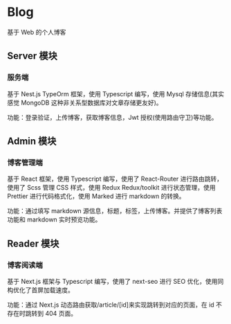 # Blog

基于 Web 的个人博客

## Server 模块

### 服务端

基于 Nest.js TypeOrm 框架，使用 Typescript 编写，使用 Mysql 存储信息(其实感觉 MongoDB 这种非关系型数据库对文章存储更友好)。

功能：登录验证，上传博客，获取博客信息，Jwt 授权(使用路由守卫)等功能。

## Admin 模块

### 博客管理端

基于 React 框架，使用 Typescript 编写，使用了 React-Router 进行路由跳转，使用了 Scss 管理 CSS 样式，使用 Redux
Redux/toolkit 进行状态管理，使用 Prettier 进行代码格式化，使用 Marked 进行 markdown 的转换。

功能：通过填写 markdown 源信息，标题，标签，上传博客。并提供了博客列表功能和 markdown 实时预览功能。

## Reader 模块

### 博客阅读端

基于 Next.js 框架与 Typescript 编写，使用了 next-seo 进行 SEO 优化，使用同构优化了首屏加载速度。

功能：通过 Next.js 动态路由获取/article/[id]来实现跳转到对应的页面，在 id 不存在时跳转到 404 页面。

